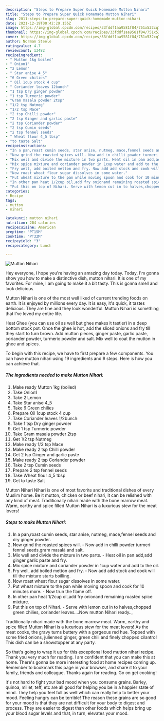 ```yaml
---
description: "Steps to Prepare Super Quick Homemade Mutton Nihari"
title: "Steps to Prepare Super Quick Homemade Mutton Nihari"
slug: 2011-steps-to-prepare-super-quick-homemade-mutton-nihari
date: 2021-12-19T00:42:20.155Z
image: https://img-global.cpcdn.com/recipes/33fddf1aa9581f84/751x532cq70/mutton-nihari-recipe-main-photo.jpg
thumbnail: https://img-global.cpcdn.com/recipes/33fddf1aa9581f84/751x532cq70/mutton-nihari-recipe-main-photo.jpg
cover: https://img-global.cpcdn.com/recipes/33fddf1aa9581f84/751x532cq70/mutton-nihari-recipe-main-photo.jpg
author: Norman Steele
ratingvalue: 4.7
reviewcount: 13482
recipeingredient:
- " Mutton 1kg boiled"
- " Onion1"
- "2 Lemon"
- " Star anise 4_5"
- "6 Green chilies"
- " Oil 1cup stock 4 cup"
- " Coriander leaves 12bunch"
- "1 tsp Dry ginger powder"
- "1 tsp Turmeric powder"
- "Gram masala powder 2tsp"
- "1/2 tsp Nutmeg"
- "1/2 tsp Mace"
- "2 tsp Chilli powder"
- "2 tsp Ginger and garlic paste"
- "2 tsp Coriander powder"
- "2 tsp Cumin seeds"
- "2 tsp fennel seeds"
- " Wheat flour 4_5 tbsp"
- "to taste Salt"
recipeinstructions:
- "In a pan,roast cumin seeds, star anise, nutmeg, mace,fennel seeds and dry ginger powder."
- "Now grind the roasted spices will. Now add in chilli powder turmeri fennel seeds,gram masalà and salt."
- "Mix well and divide the mixture in two parts. Heat oil in pan add,add ginger garlic paste and fry."
- "Mix spice mixture and coriander powder in 1cup water and add to the oil."
- "Fry well, add boiled metton and fry. Now add add stock and cook will till the mixture starts boilling."
- "Now roast wheat flour sugar dissolves in some water."
- "Put wheat mixture to the pan while moving spoon and cook for 10 minutes more. Now trun the flame off."
- "In other pan heat 1/2cup oil,add fry onionand remaining roasted spice mixture."
- "Put this on top of Nihari. Serve with lemon cut in to halves,chopped green chilies, coriander leaves....Now mutton Nihari ready..,"
categories:
- Recipe
tags:
- mutton
- nihari

katakunci: mutton nihari 
nutrition: 204 calories
recipecuisine: American
preptime: "PT15M"
cooktime: "PT32M"
recipeyield: "3"
recipecategory: Lunch

---
```



![Mutton Nihari](https://img-global.cpcdn.com/recipes/33fddf1aa9581f84/751x532cq70/mutton-nihari-recipe-main-photo.jpg)

Hey everyone, I hope you're having an amazing day today. Today, I'm gonna show you how to make a distinctive dish, mutton nihari. It is one of my favorites. For mine, I am going to make it a bit tasty. This is gonna smell and look delicious.

Mutton Nihari is one of the most well liked of current trending foods on earth. It is enjoyed by millions every day. It is easy, it's quick, it tastes delicious. They are fine and they look wonderful. Mutton Nihari is something that I've loved my entire life.

Heat Ghee (you can use oil as well but ghee makes it tastier) in a deep bottom stock pot. Once the ghee is hot, add the sliced onions and fry till they start to turn brown. Add mutton pieces, ginger paste, garlic paste, coriander powder, turmeric powder and salt. Mix well to coat the mutton in ghee and spices.


To begin with this recipe, we have to first prepare a few components. You can have mutton nihari using 19 ingredients and 9 steps. Here is how you can achieve that.

<!--inarticleads1-->

##### The ingredients needed to make Mutton Nihari:

1. Make ready  Mutton 1kg (boiled)
1. Take  Onion1
1. Take 2 Lemon
1. Take  Star anise 4_5
1. Take 6 Green chilies
1. Prepare  Oil 1cup stock 4 cup
1. Take  Coriander leaves 1/2bunch
1. Take 1 tsp Dry ginger powder
1. Get 1 tsp Turmeric powder
1. Take Gram masala powder 2tsp
1. Get 1/2 tsp Nutmeg
1. Make ready 1/2 tsp Mace
1. Make ready 2 tsp Chilli powder
1. Get 2 tsp Ginger and garlic paste
1. Make ready 2 tsp Coriander powder
1. Take 2 tsp Cumin seeds
1. Prepare 2 tsp fennel seeds
1. Take  Wheat flour 4_5 tbsp
1. Get to taste Salt


Mutton Nihari Nihari is one of most favorite and traditional dishes of every Muslim home. Be it mutton, chicken or beef nihari, it can be relished with any kind of meat. Traditionally nihari made with the bone marrow meat. Warm, earthy and spice filled Mutton Nihari is a luxurious stew for the meat lovers! 

<!--inarticleads2-->

##### Steps to make Mutton Nihari:

1. In a pan,roast cumin seeds, star anise, nutmeg, mace,fennel seeds and dry ginger powder.
1. Now grind the roasted spices will. - Now add in chilli powder turmeri fennel seeds,gram masalà and salt.
1. Mix well and divide the mixture in two parts. - Heat oil in pan add,add ginger garlic paste and fry.
1. Mix spice mixture and coriander powder in 1cup water and add to the oil.
1. Fry well, add boiled metton and fry. - Now add add stock and cook will till the mixture starts boilling.
1. Now roast wheat flour sugar dissolves in some water.
1. Put wheat mixture to the pan while moving spoon and cook for 10 minutes more. - Now trun the flame off.
1. In other pan heat 1/2cup oil,add fry onionand remaining roasted spice mixture.
1. Put this on top of Nihari. - Serve with lemon cut in to halves,chopped green chilies, coriander leaves....Now mutton Nihari ready..,


Traditionally nihari made with the bone marrow meat. Warm, earthy and spice filled Mutton Nihari is a luxurious stew for the meat lovers! As the meat cooks, the gravy turns buttery with a gorgeous red hue. Topped with some fried onions, julienned ginger, green chili and finely chopped cilantro! This dish can be a showstopper at any party. 

So that's going to wrap it up for this exceptional food mutton nihari recipe. Thank you very much for reading. I am confident that you can make this at home. There's gonna be more interesting food at home recipes coming up. Remember to bookmark this page in your browser, and share it to your family, friends and colleague. Thanks again for reading. Go on get cooking!

It's not hard to fight your bad mood when you consume grains. Barley, quinoa, millet, teff, etc are all good for helping you be in a happier state of mind. They help you feel full as well which can really help to better your mood. Feeling hungry can be terrible! The reason these grains are so good for your mood is that they are not difficult for your body to digest and process. They are easier to digest than other foods which helps bring up your blood sugar levels and that, in turn, elevates your mood.
